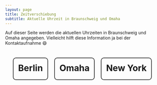 ```yaml
---
layout: page
title: Zeitverschiebung
subtitle: Aktuelle Uhrzeit in Braunschweig und Omaha
---
```


Auf dieser Seite werden die aktuellen Uhrzeiten in Braunschweig und Omaha angegeben. Vielleicht hilft diese Information ja bei der Kontaktaufnahme 😄


<html>
<style>
    h1 {
        margin-top: 20px;
    }
    #clocks {
        font-size: x-large;
        display: inline-flex;
        flex-direction: row;
        align-items: center;
        margin-top: 15px;
        margin-bottom: 15px;
        margin-left: 15px;
        margin-right: 15px;
    }
    .clock {
        border: 2px solid #333;
        border-radius: 10px;
        padding: 15px;
        /*width: calc(100% - 40px); /* Adjusting box size */
        max-width: 400px;
        margin-top: 10px;
        margin-bottom: 10px;
        margin-left: 10px;
        margin-right: 10px;
    }
    .clock h3 {
        margin-top: 0;
        margin-bottom: 5px;
    }
</style>
<body>
<div id="clocks">
    <div id="berlin" class="clock">
        <h3>Berlin</h3>
        <div id="berlinTime"></div>
    </div>
    <div id="Omaha" class="clock">
        <h3>Omaha</h3>
        <div id="omahaTime"></div>
    </div>
    <div id="newYork" class="clock">
        <h3>New York</h3>
        <div id="newYorkTime"></div>
    </div>
</div>

<script>
function updateClocks() {
    const londonTime = new Date().toLocaleString("de", {timeZone: "Europe/Berlin"}).slice(0, -3);
    document.getElementById("berlinTime").textContent = londonTime;

    const newDelhiTime = new Date().toLocaleString("de", {timeZone: "America/Chicago"}).slice(0, -3);
    document.getElementById("omahaTime").textContent = newDelhiTime;

    const newYorkTime = new Date().toLocaleString("de", {timeZone: "America/New_York"}).slice(0, -3);
    document.getElementById("newYorkTime").textContent = newYorkTime;
}

// Update clocks every second
setInterval(updateClocks, 1000);

// Initial update
updateClocks();
</script>
</body>
</html>